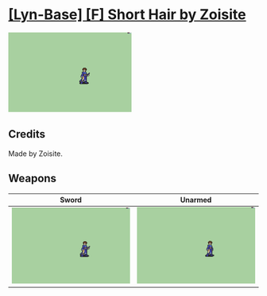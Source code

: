 # [\[Lyn-Base\] \[F\] Short Hair by Zoisite](./)

<img src="./1.%20Sword/Sword_000.png" alt="[Lyn-Base] [F] Short Hair by Zoisite standing" />

## Credits

Made by Zoisite.

## Weapons


|Sword |Unarmed |
|  :---: | :---: |
| <img alt="Sword animation" src="./1.%20Sword/Sword.gif" /> | <img alt="Unarmed animation" src="./8.%20Unarmed/Unarmed.gif" /> |
